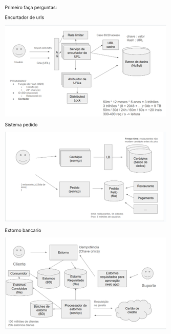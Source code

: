 Primeiro faça perguntas:


Encurtador de urls

![alt text](image.png)


Sistema pedido

![alt text](image-1.png)






Extorno bancario

![alt text](image-2.png)